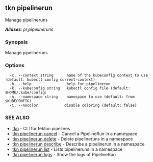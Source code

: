 ## tkn pipelinerun

Manage pipelineruns

***Aliases**: pr,pipelineruns*

### Synopsis

Manage pipelineruns

### Options

```
  -c, --context string      name of the kubeconfig context to use (default: kubectl config current-context)
  -h, --help                help for pipelinerun
  -k, --kubeconfig string   kubectl config file (default: $HOME/.kube/config)
  -n, --namespace string    namespace to use (default: from $KUBECONFIG)
  -C, --nocolor            disable coloring (default: false)
```

### SEE ALSO

* [tkn](tkn.md)	 - CLI for tekton pipelines
* [tkn pipelinerun cancel](tkn_pipelinerun_cancel.md)	 - Cancel a PipelineRun in a namespace
* [tkn pipelinerun delete](tkn_pipelinerun_delete.md)	 - Delete pipelineruns in a namespace
* [tkn pipelinerun describe](tkn_pipelinerun_describe.md)	 - Describe a pipelinerun in a namespace
* [tkn pipelinerun list](tkn_pipelinerun_list.md)	 - Lists pipelineruns in a namespace
* [tkn pipelinerun logs](tkn_pipelinerun_logs.md)	 - Show the logs of PipelineRun

